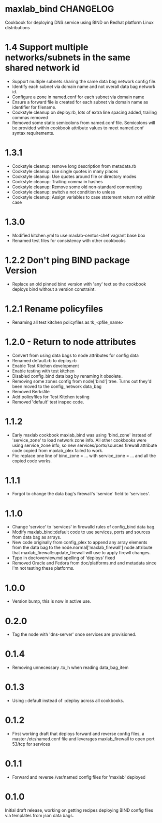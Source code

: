 # maxlab_bind CHANGELOG

Cookbook for deploying DNS service using BIND on Redhat platform Linux distributions

# 1.4 Support multiple networks/subnets in the same shared network id

* Support multiple subnets sharing the same data bag network config file.
* Identify each subnet via domain name and not overall data bag network id.
* Configure a zone in named.conf for each subnet via domain name
* Ensure a forward file is created for each subnet via domain name as identifier for filename.
* Cookstyle cleanup on deploy.rb, lots of extra line spacing added, trailing commas removed
* Removed some static semicolons from named.conf file. Semicolons will be provided within cookbook attribute values to meet named.conf syntax requirements.

# 1.3.1

* Cookstyle cleanup: remove long description from metadata.rb
* Cookstyle cleanup: use single quotes in many places
* Cookstyle cleanup: Use quotes around file or directory modes
* Cookstyle cleanup: Trailing comma in hashes
* Cookstyle cleanup: Remove some old non-standard commenting
* Cookstyle cleanup: switch a not condition to unless
* Cookstyle cleanup: Assign variables to case statement return not within case

# 1.3.0

* Modified kitchen.yml to use maxlab-centos-chef vagrant base box
* Renamed test files for consistency with other cookbooks

# 1.2.2 Don't ping BIND package Version

* Replace an old pinned bind version with 'any' text so the cookbook deploys bind without a version constraint.

# 1.2.1 Rename policyfiles

* Renaming all test kitchen policyfiles as tk_<pfile_name>

# 1.2.0 - Return to node attributes

* Convert from using data bags to node attributes for config data
* Renamed default.rb to deploy.rb
* Enable Test Kitchen development
* Enable testing with test kitchen
* Disabled config_bind data bag by renaming it obsolete_
* Removing some zones config from node['bind'] tree. Turns out they'd been moved to the config_network data_bag
* Removed Berksfile
* Add policyfiles for Test Kitchen testing
* Removed 'default' test inspec code.

# 1.1.2

* Early maxlab cookbook maxlab_bind was using 'bind_zone' instead of 'service_zone' to load network zone info.  All other cookbooks were using service_zone info, so new services/ports/sources firewall attribute code copied from maxlab_plex failed to work.
* Fix: replace one line of bind_zone = ... with service_zone = ... and all the copied code works.

# 1.1.1

* Forgot to change the data bag's firewall's 'service' field to 'services'.

# 1.1.0

* Change 'service' to 'services' in firewalld rules of config_bind data bag.
* Modify maxlab_bind::default code to use services, ports and sources from data bag as arrays.
* New code originally from config_plex to append any array elements from the data bag to the node.normal['maxlab_firewall'] node attribute that maxlab_firewall::update_firewall will use to apply firewll changes.
* Typo in doc/overview.md spelling of 'deploys' fixed
* Removed Oracle and Fedora from doc/platforms.md and metadata since I'm not testing these platforms.

# 1.0.0

* Version bump, this is now in active use.

# 0.2.0

* Tag the node with 'dns-server' once services are provisioned.

# 0.1.4

* Removing unnecessary .to_h when reading data_bag_item

# 0.1.3

* Using ::default instead of ::deploy across all cookbooks.

# 0.1.2

- First working draft that deploys forward and reverse config files, a master /etc/named.conf file and leverages maxlab_firewall to open port 53/tcp for services

# 0.1.1

- Forward and reverse /var/named config files for 'maxlab' deployed

# 0.1.0

Initial draft release, working on getting recipes deploying BIND config files via templates from json data bags.
